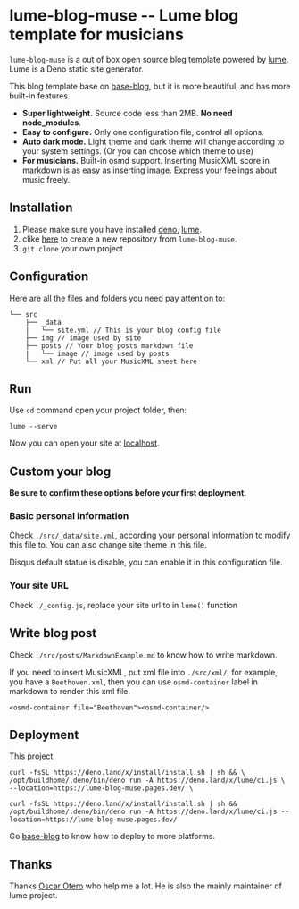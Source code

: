 # lume-blog-muse -- Lume blog template for musicians

`lume-blog-muse` is a out of box open source blog template powered by [lume](https://github.com/lumeland/lume). Lume is a Deno static site generator.

This blog template base on [base-blog](https://github.com/lumeland/base-blog/blob/master/README.md), but it is more beautiful, and has more built-in features.

- **Super lightweight.** Source code less than 2MB. **No need node_modules**. 
- **Easy to configure.** Only one configuration file, control all options.
- **Auto dark mode.** Light theme and dark theme will change according to your system settings. (Or you can choose which theme to use)
- **For musicians.** Built-in osmd support. Inserting MusicXML score in markdown is as easy as inserting image. Express your feelings about music freely.

## Installation

1. Please make sure you have installed [deno](https://deno.land/), [lume](https://lumeland.github.io/).
2. clike [here]() to create a new repository from `lume-blog-muse`.
3. `git clone` your own project

## Configuration

Here are all the files and folders you need pay attention to:

```
└── src
    ├── _data
    |   └── site.yml // This is your blog config file
    ├── img // image used by site
    ├── posts // Your blog posts markdown file
    |   └── image // image used by posts
    └── xml // Put all your MusicXML sheet here
```

## Run

Use `cd` command open your project folder, then:

```
lume --serve
```

Now you can open your site at [localhost](http://localhost:3000/).

## Custom your blog

**Be sure to confirm these options before your first deployment.**

### Basic personal information 

Check `./src/_data/site.yml`, according your personal information to modify this file to. You can also change site theme in this file.

Disqus default statue is disable, you can enable it in this configuration file.

### Your site URL

Check `./_config.js`, replace your site url to in `lume()` function

## Write blog post

Check `./src/posts/MarkdownExample.md` to know how to write markdown.

If you need to insert MusicXML, put xml file into `./src/xml/`, for example, you have a `Beethoven.xml`, then you can use `osmd-container` label in markdown to render this xml file.

```
<osmd-container file="Beethoven"><osmd-container/>
```

## Deployment

This project 

```
curl -fsSL https://deno.land/x/install/install.sh | sh && \     /opt/buildhome/.deno/bin/deno run -A https://deno.land/x/lume/ci.js \       --location=https://lume-blog-muse.pages.dev/ \

curl -fsSL https://deno.land/x/install/install.sh | sh && /opt/buildhome/.deno/bin/deno run -A https://deno.land/x/lume/ci.js --location=https://lume-blog-muse.pages.dev/
```

Go [base-blog](https://github.com/lumeland/base-blog#deployment) to know how to deploy to more platforms.

## Thanks 

Thanks [Oscar Otero](https://github.com/oscarotero) who help me a lot. He is also the mainly maintainer of lume project.